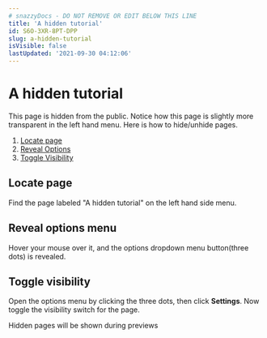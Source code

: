 ```yaml
---
# snazzyDocs - DO NOT REMOVE OR EDIT BELOW THIS LINE
title: 'A hidden tutorial'
id: S6O-3XR-8PT-DPP
slug: a-hidden-tutorial
isVisible: false
lastUpdated: '2021-09-30 04:12:06'
---
```

# A hidden tutorial

This page is hidden from the public. Notice how this page is slightly more transparent in the left hand menu. Here is how to hide/unhide pages.

1. [Locate page](#locate-page)
2. [Reveal Options](#reveal-options-menu)
3. [Toggle Visibility](#toggle-visibility)

## Locate page

Find the page labeled "A hidden tutorial" on the left hand side menu.

## Reveal options menu

Hover your mouse over it, and the options dropdown menu button(three dots) is revealed.

## Toggle visibility

Open the options menu by clicking the three dots, then click **Settings**. Now toggle the visibility switch for the page.

<div class="sd-callout" data-callout-type="tip">Hidden pages will be shown during previews</div>
